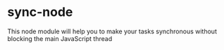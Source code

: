 # sync-node
This node module will help you to make your tasks synchronous without blocking the main JavaScript thread

